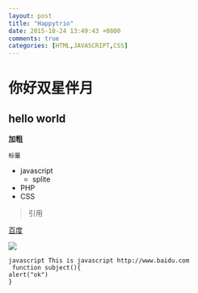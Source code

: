 ```yaml
---
layout: post
title: "Happytrio"
date: 2015-10-24 13:49:43 +0800
comments: true
categories: [HTML,JAVASCRIPT,CSS]
---
```


# 你好双星伴月
## hello world

**加粗**

`标量`

- javascript 
	- splite
- PHP
- CSS

>引用

[百度](http://www.baidu.com)

![](http://i.imgur.com/flbsCRi.jpg)

    javascript This is javascript http://www.baidu.com
     function subject(){
    alert("ok")
    }